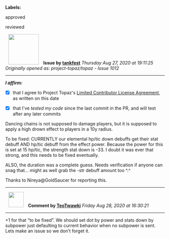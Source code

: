 **Labels:**

approved

reviewed



<a href="https://github.com/tankfest"><img src="https://avatars1.githubusercontent.com/u/37684138?v=4" width="96" height="96" hspace="10"></img></a> **Issue by [tankfest](https://github.com/tankfest)**
_Thursday Aug 27, 2020 at 19:11:25_
_Originally opened as: project-topaz/topaz - Issue 1012_

----

<!-- place 'x' mark between square [] brackets to affirm: -->
**_I affirm:_**
- [x] that I agree to Project Topaz's [Limited Contributor License Agreement](http://project-topaz.com/blob/release/CONTRIBUTOR_AGREEMENT.md), as written on this date
- [x] that I've _tested my code_ since the last commit in the PR, and will test after any later commits

Dancing chains is not supposed to damage players, but it is supposed to apply a high drown effect to players in a 10y radius.

To be fixed: CURRENTLY our elemental hp/tic down debuffs get their stat debuff AND hp/tic debuff from the effect power.  Because the power for this is set at 15 hp/tic, the strength stat down is -33.  I doubt it was ever that strong, and this needs to be fixed eventually.

ALSO, the duration was a complete guess.  Needs verification if anyone can snag that... might as well grab the -str debuff amount too ^.^

Thanks to Nireya@GoldSaucer for reporting this.


----
<a href="https://github.com/TeoTwawki"><img src="https://avatars0.githubusercontent.com/u/6871475?v=4" width="48" height="48" hspace="10"></img></a> **Comment by [TeoTwawki](https://github.com/TeoTwawki)**
_Friday Aug 28, 2020 at 16:30:21_

----

+1 for that “to be fixed”. We should set dot by power and stats down by subpower just defaulting to current behavior when no subpower is sent. Lets make an issue so we don’t forget it.
